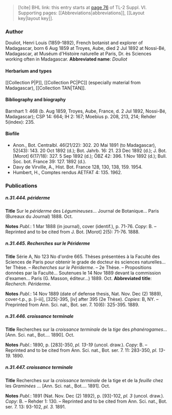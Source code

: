 > [!cite] BHL link: this entry starts at [page 76](https://www.biodiversitylibrary.org/page/33260064) of TL-2 Suppl. VI.
> Supporting pages: [[Abbreviations|abbreviations]], [[Layout key|layout key]].

### Author

Douliot, Henri Louis (1859-1892), French botanist and explorer of Madagascar, born 6 Aug 1859 at Troyes, Aube, died 2 Jul 1892 at Nossi-Bé, Madagascar, at Muséum d'Histoire naturelle at Paris, Dr. ès Sciences working often in Madagascar. 
**Abbreviated name**: *Douliot*

#### Herbarium and types

[[Collection P|P]], [[Collection PC|PC]] (especially material from Madagascar), [[Collection TAN|TAN]].

#### Bibliography and biography

Barnhart 1: 468 (b. Aug 1859, Troyes, Aube, France, d. 2 Jul 1892, Nossi-Bé, Madagascar); CSP 14: 664; IH 2: 167; Moebius p. 208, 213, 214; Rehder 5(index): 235.

#### Biofile

- Anon., Bot. Centralbl. 46(21/22): 302. 20 Mai 1891 (to Madagascar), 52(43): 143. 20 Oct 1892 (d.); Bot. Jahrb. 16: 21. 23 Dec 1892 (d.); J. Bot. \[Morot\] 6(17/18): 327. 5 Sep 1892 (d.); ÖBZ 42: 396. 1 Nov 1892 (d.); Bull. Soc. bot. France 39: 127. 1892 (d.).
- Davy de Virville, A., Hist. Bot. France 128, 130, 138, 159. 1954.
- Humbert, H., Comptes rendus AETFAT 4: 135. 1962.

### Publications

##### n.31.444. périderme

**Title**
Sur le *périderme* des *Légumineuses*... Journal de Botanique... Paris (Bureaux du Journal) 1888. Oct.

**Notes**
*Publ*.: 1 Mar 1888 (in journal), cover (identif.), p. 71-76. *Copy*: B. – Reprinted and to be cited from J. Bot. \[Morot\] 2(5): 71-76. 1888.

##### n.31.445. Recherches sur le Périderme

**Title**
Série A, No 123 No d'ordre 665. Thèses présentées à la Faculté des Sciences de Paris pour obtenir le grade de docteur ès sciences naturelles... 1er Thèse. – *Recherches sur le Périderme*. – 2e Thèse. – Propositions données par la Faculté... Soutenues le 14 Nov 1889 devant la commission d'examen... Paris (G. Masson, éditeur...) 1889. Oct.
**Abbreviated title**: *Recherch. Périderme*.

**Notes**
*Publ*.: 14 Nov 1889 (date of defense thesis, Nat. Nov. Dec (2) 1889), cover-t.p., p. \[i-iii\], \[325\]-395, \[iv\] after 395 (2e Thèse). *Copies*: B, NY. – Preprinted from Ann. Sci. nat., Bot. ser. 7. 10(6): 325-395. 1889.

##### n.31.446. croissance terminale

**Title**
Recherches sur la *croissance terminale* de la *tige* des *phanérogames*... \[Ann. Sci. nat., Bot.... 1890\]. Oct.

**Notes**
*Publ*.: 1890, p. \[283\]-350, *pl. 13-19* (uncol. draw.). *Copy*: B. – Reprinted and to be cited from Ann. Sci. nat., Bot. ser. 7. 11: 283-350, *pl. 13-19.* 1890.

##### n.31.447. croissance terminale

**Title**
Recherches sur la *croissance terminale* de la tige et de la *feuille* chez les *Graminées* ... \[Ann. Sci. nat., Bot.... 1891\]. Oct.

**Notes**
*Publ*.: 1891 (Nat. Nov. Dec (2) 1892), p. \[93\]-102, *pl. 3* (uncol. draw.). *Copy*: B. – Rehder 1: 130. – Reprinted and to be cited from Ann. Sci. nat., Bot. ser. 7. 13: 93-102, *pl. 3.* 1891.

